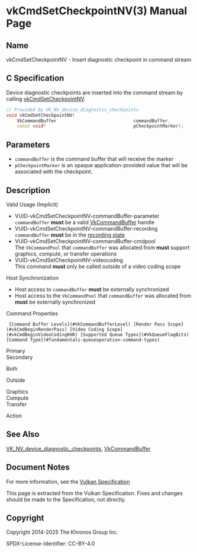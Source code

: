# vkCmdSetCheckpointNV(3) Manual Page

## Name

vkCmdSetCheckpointNV - Insert diagnostic checkpoint in command stream



## [](#_c_specification)C Specification

Device diagnostic checkpoints are inserted into the command stream by calling [vkCmdSetCheckpointNV](https://registry.khronos.org/vulkan/specs/latest/man/html/vkCmdSetCheckpointNV.html).

```c++
// Provided by VK_NV_device_diagnostic_checkpoints
void vkCmdSetCheckpointNV(
    VkCommandBuffer                             commandBuffer,
    const void*                                 pCheckpointMarker);
```

## [](#_parameters)Parameters

- `commandBuffer` is the command buffer that will receive the marker
- `pCheckpointMarker` is an opaque application-provided value that will be associated with the checkpoint.

## [](#_description)Description

Valid Usage (Implicit)

- [](#VUID-vkCmdSetCheckpointNV-commandBuffer-parameter)VUID-vkCmdSetCheckpointNV-commandBuffer-parameter  
  `commandBuffer` **must** be a valid [VkCommandBuffer](https://registry.khronos.org/vulkan/specs/latest/man/html/VkCommandBuffer.html) handle
- [](#VUID-vkCmdSetCheckpointNV-commandBuffer-recording)VUID-vkCmdSetCheckpointNV-commandBuffer-recording  
  `commandBuffer` **must** be in the [recording state](#commandbuffers-lifecycle)
- [](#VUID-vkCmdSetCheckpointNV-commandBuffer-cmdpool)VUID-vkCmdSetCheckpointNV-commandBuffer-cmdpool  
  The `VkCommandPool` that `commandBuffer` was allocated from **must** support graphics, compute, or transfer operations
- [](#VUID-vkCmdSetCheckpointNV-videocoding)VUID-vkCmdSetCheckpointNV-videocoding  
  This command **must** only be called outside of a video coding scope

Host Synchronization

- Host access to `commandBuffer` **must** be externally synchronized
- Host access to the `VkCommandPool` that `commandBuffer` was allocated from **must** be externally synchronized

Command Properties

     [Command Buffer Levels](#VkCommandBufferLevel) [Render Pass Scope](#vkCmdBeginRenderPass) [Video Coding Scope](#vkCmdBeginVideoCodingKHR) [Supported Queue Types](#VkQueueFlagBits) [Command Type](#fundamentals-queueoperation-command-types)

Primary  
Secondary

Both

Outside

Graphics  
Compute  
Transfer

Action

## [](#_see_also)See Also

[VK\_NV\_device\_diagnostic\_checkpoints](https://registry.khronos.org/vulkan/specs/latest/man/html/VK_NV_device_diagnostic_checkpoints.html), [VkCommandBuffer](https://registry.khronos.org/vulkan/specs/latest/man/html/VkCommandBuffer.html)

## [](#_document_notes)Document Notes

For more information, see the [Vulkan Specification](https://registry.khronos.org/vulkan/specs/latest/html/vkspec.html#vkCmdSetCheckpointNV)

This page is extracted from the Vulkan Specification. Fixes and changes should be made to the Specification, not directly.

## [](#_copyright)Copyright

Copyright 2014-2025 The Khronos Group Inc.

SPDX-License-Identifier: CC-BY-4.0